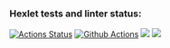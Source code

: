 ### Hexlet tests and linter status:
[![Actions Status](https://github.com/7lexik0n/frontend-project-lvl1/workflows/hexlet-check/badge.svg)](https://github.com/7lexik0n/frontend-project-lvl1/actions)
[![Github Actions](https://github.com/7lexik0n/frontend-project-lvl1/workflows/nodejs/badge.svg)](https://github.com/7lexik0n/frontend-project-lvl1/actions)
<a href="https://codeclimate.com/github/7lexik0n/frontend-project-lvl1/maintainability"><img src="https://api.codeclimate.com/v1/badges/5379380f1b7cb3d07648/maintainability" /></a>
<a href="https://codeclimate.com/github/7lexik0n/frontend-project-lvl1/test_coverage"><img src="https://api.codeclimate.com/v1/badges/5379380f1b7cb3d07648/test_coverage" /></a>
